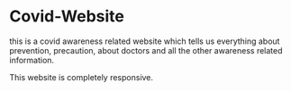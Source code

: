 # Covid-Website

this is a covid awareness related website which tells us everything about
prevention, precaution, about doctors and all the other awareness related information.

This website is completely responsive.
